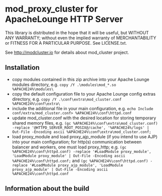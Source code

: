 # mod_proxy_cluster for ApacheLounge HTTP Server

This library is distributed in the hope that it will be useful, but WITHOUT ANY WARRANTY; without even the implied warranty of MERCHANTABILITY or FITNESS FOR A PARTICULAR PURPOSE. See LICENSE.txt.

See http://modcluster.io for details about mod_cluster project.

## Installation

 * copy modules contained in this zip archive into your Apache Lounge modules directory, e.g. ```copy /Y .\modules\mod_*.so %APACHE24%\modules\```
 * copy the default configuration file to your Apache Lounge config extras directory, e.g. ```copy /Y .\conf\extra\mod_cluster.conf %APACHE24%\conf\extra\```
 * include the additional file in your main configuration, e.g. ```echo Include conf/extra/mod_cluster.conf> %APACHE24%\conf\httpd.conf```
 * update mod_cluster.conf with the desired location for storing temporary shared memory files, e.g. ```(gc %APACHE24%\conf\extra\mod_cluster.conf) -replace '@HTTPD_SERVER_ROOT_POSIX@/cache', '%APACHE24%/logs' | Out-File -Encoding ascii %APACHE24%\conf\extra\mod_cluster.conf;```
 * load proxy_module and load proxy_ajp_module (if you intend to use AJP) into your main configuration; for http(s) communication between balancer and workers, one must load proxy_http; e.g. ```(gc %APACHE24%\conf\httpd.conf) -replace '#LoadModule proxy_module', 'LoadModule proxy_module' | Out-File -Encoding ascii %APACHE24%\conf\httpd.conf;``` and ```(gc %APACHE24%\conf\httpd.conf) -replace '#LoadModule proxy_ajp_module', 'LoadModule proxy_ajp_module' | Out-File -Encoding ascii %APACHE24%\conf\httpd.conf```

## Information about the build
